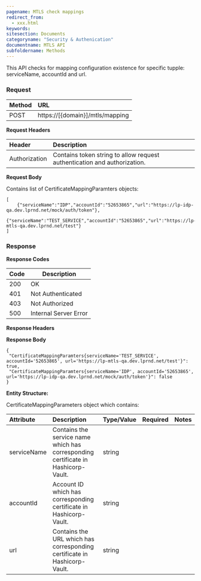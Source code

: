 ```yaml
---
pagename: MTLS check mappings
redirect_from:
  - xxx.html
keywords:
sitesection: Documents
categoryname: "Security & Authenication"
documentname: MTLS API
subfoldername: Methods
---
```


This API checks for mapping configuration existence for specific tupple: serviceName, accountId and url.


### Request

 |Method|      URL|  
 |:--------  |:---  |
 |POST|  https://[{domain}]/mtls/mapping |


**Request Headers**

 |Header         |Description  |
 |:------|        :--------  |
 |Authorization|    Contains token string to allow request authentication and authorization.|

**Request Body**

Contains list of CertificateMappingParamters objects:
```
[ 
	{"serviceName":"IDP","accountId":"52653865","url":"https://lp-idp-qa.dev.lprnd.net/mock/auth/token"}, 
	{"serviceName":"TEST_SERVICE","accountId":"52653865","url":"https://lp-mtls-qa.dev.lprnd.net/test"}
]
```

### Response

**Response Codes** 

| Code | Description           |
|------|-----------------------|
| 200  | OK                    |
| 401  | Not Authenticated     |
| 403  | Not Authorized        |
| 500  | Internal Server Error |


**Response Headers**

**Response Body**
```
{
 "CertificateMappingParamters{serviceName='TEST_SERVICE', accountId='52653865', url='https://lp-mtls-qa.dev.lprnd.net/test'}": true,
 "CertificateMappingParamters{serviceName='IDP', accountId='52653865', url='https://lp-idp-qa.dev.lprnd.net/mock/auth/token'}": false
}
```

**Entity Structure:**

CertificateMappingParameters object which contains:

| Attribute | Description  | Type/Value | Required | Notes |
| :------   | :--------    | :-------- | :--- | :--- |
| serviceName | Contains the service name which has corresponding certificate in Hashicorp-Vault. | string |  | |
| accountId | Account ID which has corresponding certificate in Hashicorp-Vault. | string |  | |
| url | Contains the URL which has corresponding certificate in Hashicorp-Vault. | string |  | |


